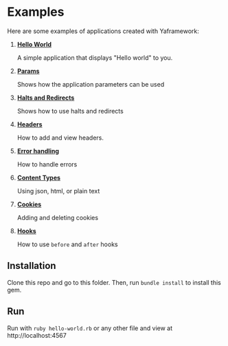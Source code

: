 # Examples

Here are some examples of applications created with Yaframework:

1. [**Hello World**](https://github.com/maxbarsukov/yaframework/blob/master/examples/hello_world.rb)

   A simple application that displays "Hello world" to you.


2. [**Params**](https://github.com/maxbarsukov/yaframework/blob/master/examples/params.rb)

   Shows how the application parameters can be used


3. [**Halts and Redirects**](https://github.com/maxbarsukov/yaframework/blob/master/examples/halts_and_redirects.rb)

   Shows how to use halts and redirects


4. [**Headers**](https://github.com/maxbarsukov/yaframework/blob/master/examples/headers.rb)

   How to add and view headers.


5. [**Error handling**](https://github.com/maxbarsukov/yaframework/blob/master/examples/error_handling.rb)

   How to handle errors


6. [**Content Types**](https://github.com/maxbarsukov/yaframework/blob/master/examples/content_types.rb)

   Using json, html, or plain text


7. [**Cookies**](https://github.com/maxbarsukov/yaframework/blob/master/examples/cookies.rb)

   Adding and deleting cookies

8. [**Hooks**](https://github.com/maxbarsukov/yaframework/blob/master/examples/before_after_hooks.rb)

   How to use `before` and `after` hooks


## Installation

Clone this repo and go to this folder.
Then, run `bundle install` to install this gem.

## Run

Run with `ruby hello-world.rb` or any other file and view at http://localhost:4567
 
